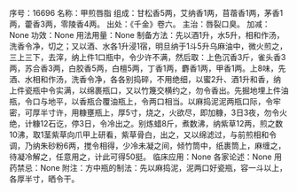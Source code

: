 序号：16696
名称：甲煎唇脂
组成：甘松香5两，艾纳香1两，苜蓿香1两，茅香1两，藿香3两，零陵香4两。
出处：《千金》卷六。
主治：唇裂口臭。
加减：None
功效：None
用法用量：None
制备方法：先以酒1升，水5升，相和作汤，洗香令净，切之；又以酒、水各1升浸1宿，明旦纳于1斗5升乌麻油中，微火煎之，三上三下，去滓，纳上件1口瓶中，令少许不满，然后取：上色沉香3斤，雀头香3两，苏合香3两，白胶香5两，白檀5两，丁香1两，麝香1两，甲香1两。上8味，先酒、水相和作汤，洗香令净，各各别捣碎，不用绝细，以蜜2升、酒1升和香，纳上件瓷瓶中令实满，以绵裹瓶口，又以竹篾交横约之，勿令香出。先掘地埋上件油瓶，令口与地平，以香瓶合覆油瓶上，令两口相当。以麻捣泥泥两瓶口际，令牢密，可厚半寸许，用糠壅瓶上，厚5寸，烧之，火欲尽，即加糠，3日3夜，勿令火绝，计糠12石讫，停3日，令冷出之。别炼蜡8斤，煮数沸，纳紫草12两，煎之数10沸，取1茎紫草向爪甲上研看，紫草骨白，出之，又以绵滤过，与前煎相和令调，乃纳朱砂粉6两，搅令相得，少冷未凝之间，倾竹筒中，纸裹筒上，麻缠之，待凝冷解之，任意用之，计此可得50挺。
临床应用：None
各家论述：None
用药禁忌：None
附注：方中瓶的制法：先以麻捣泥，泥两口好瓷瓶，容一斗以上，各厚半寸，晒令干。
